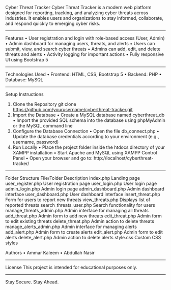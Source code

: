 Cyber Threat Tracker
Cyber Threat Tracker is a modern web platform designed for reporting, tracking, and analyzing cyber threats across industries. It enables users and organizations to stay informed, collaborate, and respond quickly to emerging cyber risks.
________________________________________
Features
•	User registration and login with role-based access (User, Admin)
•	Admin dashboard for managing users, threats, and alerts
•	Users can submit, view, and search cyber threats
•	Admins can add, edit, and delete threats and alerts
•	Activity logging for important actions
•	Fully responsive UI using Bootstrap 5
________________________________________
Technologies Used
•	Frontend: HTML, CSS, Bootstrap 5
•	Backend: PHP
•	Database: MySQL
________________________________________
Setup Instructions
1. Clone the Repository
git clone https://github.com/yourusername/cyberthreat-tracker.git
2. Import the Database
•	Create a MySQL database named cyberthreat_db
•	Import the provided SQL schema into the database using phpMyAdmin or the MySQL command line
3. Configure the Database Connection
•	Open the file db_connect.php
•	Update the database credentials according to your environment (e.g., username, password)
4. Run Locally
•	Place the project folder inside the htdocs directory of your XAMPP installation
•	Start Apache and MySQL using XAMPP Control Panel
•	Open your browser and go to:
http://localhost/cyberthreat-tracker/
________________________________________
Folder Structure
File/Folder	Description
index.php	Landing page
user_register.php	User registration page
user_login.php	User login page
admin_login.php	Admin login page
admin_dashboard.php	Admin dashboard interface
user_dashboard.php	User dashboard interface
insert_threat.php	Form for users to report new threats
view_threats.php	Displays list of reported threats
search_threats_user.php	Search functionality for users
manage_threats_admin.php	Admin interface for managing all threats
add_threat.php	Admin form to add new threats
edit_threat.php	Admin form to edit existing threats
delete_threat.php	Admin action to delete threats
manage_alerts_admin.php	Admin interface for managing alerts
add_alert.php	Admin form to create alerts
edit_alert.php	Admin form to edit alerts
delete_alert.php	Admin action to delete alerts
style.css	Custom CSS styles

Authors
•	Ammar Kaleem
•	Abdullah Nasir
________________________________________
License
This project is intended for educational purposes only.
________________________________________
Stay Secure. Stay Ahead.

